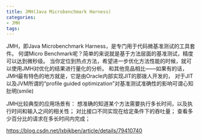 ```yaml
---
title: JMH(Java Microbenchmark Harness)
categories: 
- JMH
tags:
---
```



JMH，即Java Microbenchmark Harness，是专门用于代码微基准测试的工具套件。
何谓Micro Benchmark呢？简单的来说就是基于方法层面的基准测试，精度可以达到微秒级。
当你定位到热点方法，希望进一步优化方法性能的时候，就可以使用JMH对优化的结果进行量化的分析。
和其他竞品相比——如果有的话，JMH最有特色的地方就是，它是由Oracle内部实现JIT的那拨人开发的，
对于JIT以及JVM所谓的“profile guided optimization”对基准测试准确性的影响可谓心知肚明(smile)

JMH比较典型的应用场景有：
想准确的知道某个方法需要执行多长时间，以及执行时间和输入之间的相关性；
对比接口不同实现在给定条件下的吞吐量；
查看多少百分比的请求在多长时间内完成；


https://blog.csdn.net/lxbjkben/article/details/79410740